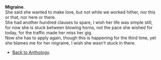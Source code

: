 **Migraine**.  
She said she wanted to make love, but not while we worked hither, nor this or that, nor here or there.  
She had another hundred clauses to spare, I wish her life was simple still, for now she is stuck between blowing horns, not the pace she wished for today, for the traffic made her miss her gig.  
Now she has to apply again, though this is happening for the third time, yet she blames me for her migraine, I wish she wasn’t stuck in there.  

- <a href="https://kushalsamant.github.io/anthology.html">Back to Anthology</a>.  